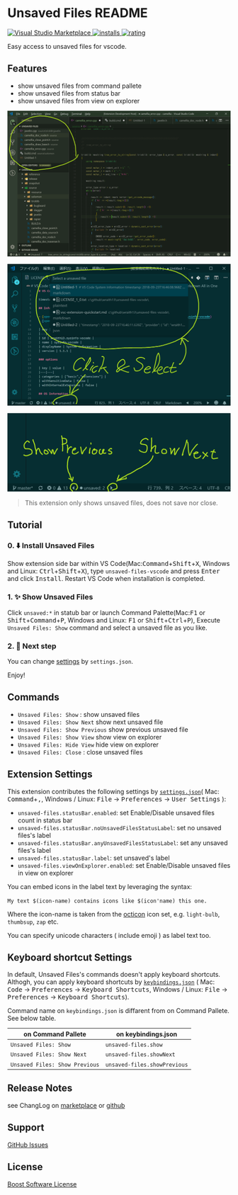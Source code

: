 # Unsaved Files README

[![Visual Studio Marketplace](https://vsmarketplacebadge.apphb.com/version/wraith13.unsaved-files-vscode.svg) ![installs](https://vsmarketplacebadge.apphb.com/installs/wraith13.unsaved-files-vscode.svg) ![rating](https://vsmarketplacebadge.apphb.com/rating/wraith13.unsaved-files-vscode.svg)](https://marketplace.visualstudio.com/items?itemName=wraith13.unsaved-files-vscode)

Easy access to unsaved files for vscode.

## Features

* show unsaved files from command pallete
* show unsaved files from status bar
* show unsaved files from view on explorer

![screen shot: View on Explorer](./images/screenshot3.png)

![screen shot: Show](./images/screenshot.png)

![screen shot: Show Next/Previous](./images/screenshot2.png)

> This extension only shows unsaved files, does not save nor close.

## Tutorial

### 0. ⬇️ Install Unsaved Files

Show extension side bar within VS Code(Mac:<kbd>Command</kbd>+<kbd>Shift</kbd>+<kbd>X</kbd>, Windows and Linux: <kbd>Ctrl</kbd>+<kbd>Shift</kbd>+<kbd>X</kbd>), type `unsaved-files-vscode` and press <kbd>Enter</kbd> and click <kbd>Install</kbd>. Restart VS Code when installation is completed.

### 1. ✨️ Show Unsaved Files

Click `unsaved:*` in statub bar or launch Command Palette(Mac:<kbd>F1</kbd> or <kbd>Shift</kbd>+<kbd>Command</kbd>+<kbd>P</kbd>, Windows and Linux: <kbd>F1</kbd> or <kbd>Shift</kbd>+<kbd>Ctrl</kbd>+<kbd>P</kbd>), Execute `Unsaved Files: Show` command and select a unsaved file as you like.

### 2. 🔧 Next step

You can change [settings](#extension-settings) by `settings.json`.

Enjoy!

## Commands

* `Unsaved Files: Show` : show unsaved files
* `Unsaved Files: Show Next` show next unsaved file
* `Unsaved Files: Show Previous` show previous unsaved file
* `Unsaved Files: Show View` show view on explorer
* `Unsaved Files: Hide View` hide view on explorer
* `Unsaved Files: Close` : close unsaved files

## Extension Settings

This extension contributes the following settings by [`settings.json`](https://code.visualstudio.com/docs/customization/userandworkspace#_creating-user-and-workspace-settings)( Mac: <kbd>Command</kbd>+<kbd>,</kbd>, Windows / Linux: <kbd>File</kbd> -> <kbd>Preferences</kbd> -> <kbd>User Settings</kbd> ):

* `unsaved-files.statusBar.enabled`: set Enable/Disable unsaved files count in status bar
* `unsaved-files.statusBar.noUnsavedFilesStatusLabel`: set no unsaved files's label
* `unsaved-files.statusBar.anyUnsavedFilesStatusLabel`: set any unsaved files's label
* `unsaved-files.statusBar.label`: set unsaved's label
* `unsaved-files.viewOnExplorer.enabled`: set Enable/Disable unsaved files in view on explorer

You can embed icons in the label text by leveraging the syntax:

`My text $(icon-name) contains icons like $(icon'name) this one.`

Where the icon-name is taken from the [octicon](https://octicons.github.com) icon set, e.g. `light-bulb`, `thumbsup`, `zap` etc.

You can specify unicode characters ( include emoji ) as label text too.

## Keyboard shortcut Settings

In default, Unsaved Files's commands doesn't apply keyboard shortcuts. Althogh,
you can apply keyboard shortcuts by [`keybindings.json`](https://code.visualstudio.com/docs/customization/keybindings#_customizing-shortcuts)
( Mac: <kbd>Code</kbd> -> <kbd>Preferences</kbd> -> <kbd>Keyboard Shortcuts</kbd>, Windows / Linux: <kbd>File</kbd> -> <kbd>Preferences</kbd> -> <kbd>Keyboard Shortcuts</kbd>).

Command name on `keybindings.json` is diffarent from on Command Pallete. See below table.

|on Command Pallete|on keybindings.json|
|-|-|
|`Unsaved Files: Show`|`unsaved-files.show`|
|`Unsaved Files: Show Next`|`unsaved-files.showNext`|
|`Unsaved Files: Show Previous`|`unsaved-files.showPrevious`|

## Release Notes

see ChangLog on [marketplace](https://marketplace.visualstudio.com/items/wraith13.unsaved-files-vscode/changelog) or [github](https://github.com/wraith13/unsaved-files-vscode/blob/master/CHANGELOG.md)

## Support

[GitHub Issues](https://github.com/wraith13/unsaved-files-vscode/issues)

## License

[Boost Software License](https://github.com/wraith13/unsaved-files-vscode/blob/master/LICENSE_1_0.txt)
